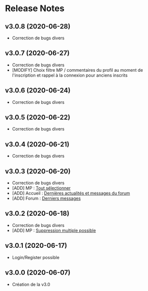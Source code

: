 # Release Notes

## v3.0.8 (2020-06-28)
- Correction de bugs divers 

## v3.0.7 (2020-06-27)
- Correction de bugs divers 
- [MODIFY] Choix filtre MP / commentaires du profil au moment de l'inscription et rappel à la connexion pour anciens inscrits

## v3.0.6 (2020-06-24)
- Correction de bugs divers 

## v3.0.5 (2020-06-22)
- Correction de bugs divers 

## v3.0.4 (2020-06-21)
- Correction de bugs divers 

## v3.0.3 (2020-06-20)
- Correction de bugs divers 
- [ADD] MP : [Tout sélectionner](https://www.tickling.fr/user/mp)
- [ADD] Accueil : [Dernières actualités et messages du forum](https://www.tickling.fr/)
- [ADD] Forum : [Derniers messages](https://www.tickling.fr/forum/derniers)

## v3.0.2 (2020-06-18)
- Correction de bugs divers 
- [ADD] MP : [Suppression multiple possible](https://www.tickling.fr/user/mp) 

## v3.0.1 (2020-06-17)
- Login/Register possible 

## v3.0.0 (2020-06-07)
- Création de la v3.0
